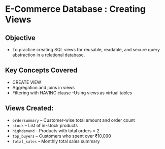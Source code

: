 # E-Commerce Database : Creating Views 

## Objective
- To practice creating SQL views for reusable, readable, and secure query abstraction in a relational database.

## Key Concepts Covered
- CREATE VIEW
- Aggregation and joins in views
- Filtering with HAVING clause
-Using views as virtual tables

## Views Created:
- `ordersummary` – Customer-wise total amount and order count
- `stock` – List of in-stock products
- `highdemand` – Products with total orders > 2
- `top_buyers` – Customers who spent over ₹10,000
- `total_sales` – Monthly total sales summary
